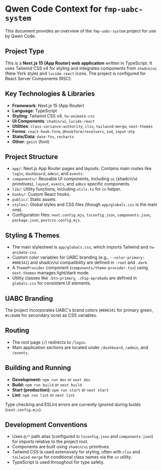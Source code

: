 # Qwen Code Context for `fmp-uabc-system`

This document provides an overview of the `fmp-uabc-system` project for use by Qwen Code.

## Project Type

This is a **Next.js 15 (App Router) web application** written in TypeScript. It uses Tailwind CSS v4 for styling and integrates components from `shadcn/ui` (New York style) and `lucide-react` icons. The project is configured for React Server Components (RSC).

## Key Technologies & Libraries

- **Framework**: Next.js 15 (App Router)
- **Language**: TypeScript
- **Styling**: Tailwind CSS v4, `tw-animate-css`
- **UI Components**: `shadcn/ui`, `lucide-react`
- **Utilities**: `class-variance-authority`, `clsx`, `tailwind-merge`, `next-themes`
- **Forms**: `react-hook-form`, `@hookform/resolvers`, `zod`, `input-otp`
- **State/Data**: `date-fns`, `recharts`
- **Other**: `geist` (font)

## Project Structure

- `app/`: Next.js App Router pages and layouts. Contains main routes like `login`, `dashboard`, `admin`, and `events`.
- `components/`: Reusable UI components, including `ui` (shadcn/ui primitives), `layout`, `events`, and `admin` specific components.
- `lib/`: Utility functions, including `utils.ts` for `cn` helper.
- `hooks/`: Custom React hooks.
- `public/`: Static assets.
- `styles/`: Global styles and CSS files (though `app/globals.css` is the main one).
- Configuration files: `next.config.mjs`, `tsconfig.json`, `components.json`, `package.json`, `postcss.config.mjs`.

## Styling & Themes

- The main stylesheet is `app/globals.css`, which imports Tailwind and `tw-animate-css`.
- Custom color variables for UABC branding (e.g., `--color-primary: #006341`) and shadcn/ui compatibility are defined in `:root` and `.dark`.
- A `ThemeProvider` component (`components/theme-provider.tsx`) using `next-themes` manages light/dark mode.
- Utility classes like `.btn-primary`, `.chip-aprobado` are defined in `globals.css` for consistent UI elements.

## UABC Branding

The project incorporates UABC's brand colors (`#006341` for primary green, `#cc8a00` for secondary ocre) as CSS variables.

## Routing

- The root page (`/`) redirects to `/login`.
- Main application sections are located under `/dashboard`, `/admin`, and `/events`.

## Building and Running

- **Development:** `npm run dev` or `next dev`
- **Build:** `npm run build` or `next build`
- **Start (production):** `npm run start` or `next start`
- **Lint:** `npm run lint` or `next lint`

Type checking and ESLint errors are currently ignored during builds (`next.config.mjs`).

## Development Conventions

- Uses `@/*` path alias (configured in `tsconfig.json` and `components.json`) for imports relative to the project root.
- Components are built using `shadcn/ui` primitives.
- Tailwind CSS is used extensively for styling, often with `clsx` and `tailwind-merge` for conditional class names via the `cn` utility.
- TypeScript is used throughout for type safety.
